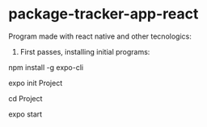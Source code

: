 # package-tracker-app-react

Program made with react native and other tecnologics:

1. First passes, installing initial programs:

npm install -g expo-cli

expo init Project

cd Project

expo start
